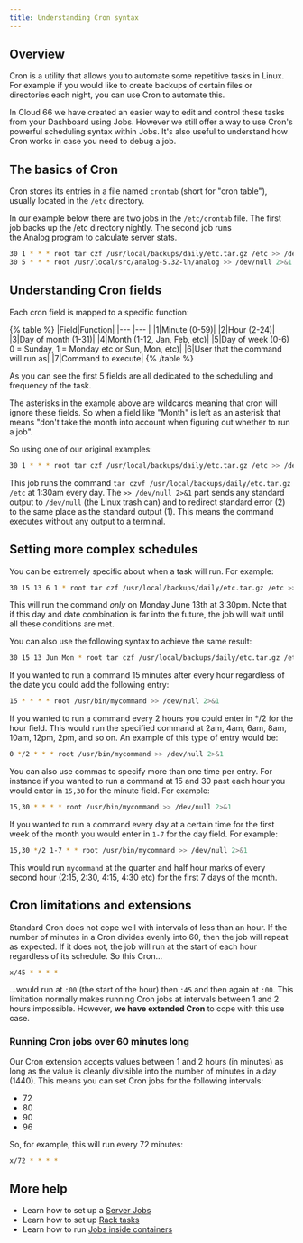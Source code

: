```yaml
---
title: Understanding Cron syntax
---
```


## Overview

Cron is a utility that allows you to automate some repetitive tasks in Linux. For example if you would like to create backups of certain files or directories each night, you can use Cron to automate this.

In Cloud 66 we have created an easier way to edit and control these tasks from your Dashboard using Jobs.  However we still offer a way to use Cron's powerful scheduling syntax within Jobs. It's also useful to understand how Cron works in case you need to debug a job.

## The basics of Cron

Cron stores its entries in a file named `crontab` (short for "cron table"), usually located in the `/etc` directory. 

In our example below there are two jobs in the `/etc/crontab` file. The first job backs up the /etc directory nightly. The second job runs the Analog program to calculate server stats.

```bash
30 1 * * * root tar czf /usr/local/backups/daily/etc.tar.gz /etc >> /dev/null 2>&1
30 5 * * * root /usr/local/src/analog-5.32-lh/analog >> /dev/null 2>&1
```

## Understanding Cron fields

Each cron field is mapped to a specific function:

{% table %}
|Field|Function|
|--- |--- |
|1|Minute (0-59)|
|2|Hour (2-24)|
|3|Day of month (1-31)|
|4|Month (1-12, Jan, Feb, etc)|
|5|Day of week (0-6) 0 = Sunday, 1 = Monday etc or Sun, Mon, etc)|
|6|User that the command will run as|
|7|Command to execute|
{% /table %}

As you can see the first 5 fields are all dedicated to the scheduling and frequency of the task.

The asterisks in the example above are wildcards meaning that cron will ignore these fields. So when a field like "Month" is left as an asterisk that means "don't take the month into account when figuring out whether to run a job". 

So using one of our original examples:

```bash
30 1 * * * root tar czf /usr/local/backups/daily/etc.tar.gz /etc >> /dev/null 2>&1
```

This job runs the command `tar czvf /usr/local/backups/daily/etc.tar.gz /etc` at 1:30am every day. The `>> /dev/null 2>&1` part sends any standard output to `/dev/null` (the Linux trash can) and to redirect standard error (2) to the same place as the standard output (1). This means the command executes without any output to a terminal. 

## Setting more complex schedules

You can be extremely specific about when a task will run. For example:

```bash
30 15 13 6 1 * root tar czf /usr/local/backups/daily/etc.tar.gz /etc >> /dev/null 2>&1
```

This will run the command *only* on Monday June 13th at 3:30pm. Note that if this day and date combination is far into the future, the job will wait until all these conditions are met.

You can also use the following syntax to achieve the same result:

```bash
30 15 13 Jun Mon * root tar czf /usr/local/backups/daily/etc.tar.gz /etc >> /dev/null 2>&1
```

If you wanted to run a command 15 minutes after every hour regardless of the date you could add the following entry:

```bash
15 * * * * root /usr/bin/mycommand >> /dev/null 2>&1
```

If you wanted to run a command every 2 hours you could enter in */2 for the hour field. This would run the specified command at 2am, 4am, 6am, 8am, 10am, 12pm, 2pm, and so on. An example of this type of entry would be:

```bash
0 */2 * * * root /usr/bin/mycommand >> /dev/null 2>&1

```

You can also use commas to specify more than one time per entry. For instance if you wanted to run a command at 15 and 30 past each hour you would enter in `15,30` for the minute field. For example:

```bash
15,30 * * * * root /usr/bin/mycommand >> /dev/null 2>&1

```

If you wanted to run a command every day at a certain time for the first week of the month you would enter in `1-7` for the day field. For example:

```bash
15,30 */2 1-7 * * root /usr/bin/mycommand >> /dev/null 2>&1

```

This would run `mycommand` at the quarter and half hour marks of every second hour (2:15, 2:30, 4:15, 4:30 etc) for the first 7 days of the month.

## Cron limitations and extensions

Standard Cron does not cope well with intervals of less than an hour. If the number of minutes in a Cron divides evenly into 60, then the job will repeat as expected. If it does not, the job will run at the start of each hour regardless of its schedule. So this Cron…

```bash
x/45 * * * *
```

…would run at `:00` (the start of the hour) then `:45` and then again at `:00`. This limitation normally makes running Cron jobs at intervals between 1 and 2 hours impossible. However, **we have extended Cron** to cope with this use case.

### Running Cron jobs over 60 minutes long

Our Cron extension accepts values between 1 and 2 hours (in minutes) as long as the value is cleanly divisible into the number of minutes in a day (1440). This means you can set Cron jobs for the following intervals:

- 72
- 80
- 90
- 96

So, for example, this will run every 72 minutes:

```bash
x/72 * * * *
```


## More help

- Learn how to set up a [Server Jobs](/docs/servers/shell)
- Learn how to set up [Rack tasks](/docs/servers/rake-task)
- Learn how to run [Jobs inside containers](/docs/servers/docker-tasks)